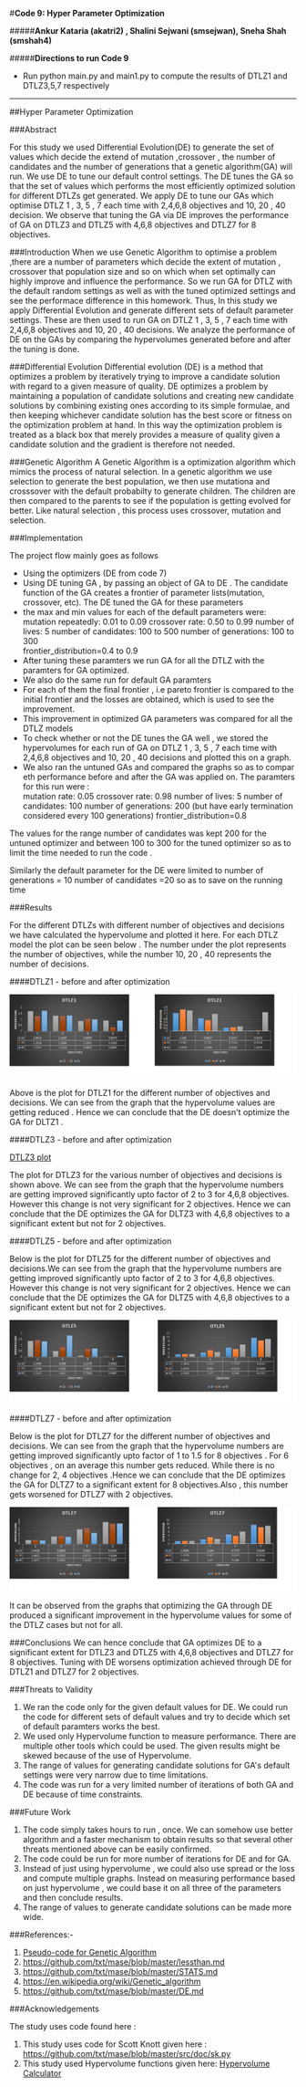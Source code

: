 #**Code 9: Hyper Parameter Optimization**

#####**Ankur Kataria (akatri2) , Shalini Sejwani (smsejwan), Sneha Shah (smshah4)**

#####**Directions to run Code 9**

* Run python main.py and main1.py to compute the results of DTLZ1 and DTLZ3,5,7 respectively
_____________________________________________________________________________________________________________________________

##Hyper Parameter Optimization

###Abstract

For this study we used Differential Evolution(DE) to generate the set of values which decide the extend of mutation ,crossover ,
the number of candidates and the number of generations that a genetic algorithm(GA) will run. We use DE to tune our default control
settings. The DE tunes the GA so that the set of values which performs the most efficiently optimized solution for different
DTLZs get generated. We apply DE to tune our GAs which optimise DTLZ 1 , 3, 5 , 7 each time with 2,4,6,8 objectives and 10, 20
, 40 decision. We observe that tuning the GA via DE improves the performance of GA on DTLZ3 and DTLZ5 with 4,6,8 objectives and DTLZ7
for 8 objectives.

###Introduction
When we use Genetic Algorithm to optimise a problem ,there are a number of parameters which decide the extent of mutation ,
crossover that population size and so on which when set optimally can highly improve and influence the performance. So we run GA for DTLZ with the default random settings as well as with the tuned optimized settings and see the performace difference in this homework. Thus, In this study we apply Differential Evolution and generate different sets of default parameter settings. These are then used to run GA on DTLZ 1 , 3, 5 , 7 each time with 2,4,6,8 objectives and 10, 20 , 40 decisions. We analyze the performance of DE on the GAs by comparing the hypervolumes generated before and after the tuning is done.


###Differential Evolution
Differential evolution (DE) is a method that optimizes a problem by iteratively trying to improve a candidate solution with regard to
a given measure of quality. DE optimizes a problem by maintaining a population of candidate solutions and creating new candidate
solutions by combining existing ones according to its simple formulae, and then keeping whichever candidate solution has the best
score or fitness on the optimization problem at hand. In this way the optimization problem is treated as a black box that merely
provides a measure of quality given a candidate solution and the gradient is therefore not needed.

###Genetic Algorithm
A Genetic Algorithm is a optimization algorithm which mimics the process of natural selection. In a genetic algorithm we use selection
to generate the best population, we then use mutationa and crosssover with the default probabilty to generate children. The children
are then compared to the parents to see if the population is getting evolved for better. Like natural selection , this process uses
crossover, mutation and selection.

###Implementation

The project flow mainly goes as follows
* Using the optimizers (DE from code 7)
* Using DE tuning GA , by passing an object of GA to DE . The candidate function of the GA creates a frontier of parameter lists(mutation, crossover, etc). The DE tuned the GA for these parameters
* the max and min values for each of the default parameters were:
mutation repeatedly: 0.01 to 0.09
crossover rate: 0.50 to 0.99
number of lives: 5
number of candidates: 100 to 500
number of generations: 100 to 300  
frontier_distribution=0.4 to 0.9
* After tuning these paramters we run GA for all the DTLZ with the paramters for GA optimized.
* We also do the same run for default GA paramters
* For each of them the final frontier , i.e pareto frontier is compared to the initial frontier and the losses are obtained, which is used to see the improvement.
* This improvement in optimized GA parameters was compared for all the DTLZ models
* To check whether or not the DE tunes the GA well , we stored the hypervolumes for each run of GA on DTLZ 1 , 3, 5 , 7 each time with
2,4,6,8 objectives and 10, 20 , 40 decisions and plotted this on a graph.
* We also ran the untuned GAs and compared the graphs so as to compar eth performance before and after
the GA was applied on. The paramters for this run were :  
mutation rate: 0.05
crossover rate: 0.98
number of lives: 5
number of candidates: 100
number of generations: 200 (but have early termination considered every 100 generations)
frontier_distribution=0.8

The values for the range number of candidates was kept 200 for the untuned optimizer and between 100 to 300 for the tuned
optimizer so as to limit the time needed to run the code .

Similarly the default parameter for the DE were limited to
 number of generations = 10
 number of candidates =20
so as to save on the running time

###Results

For the different DTLZs with different number of objectives and decisions we have calculated the hypervolume and plotted it here.
For each DTLZ model the plot can be seen below . The number under the plot represents the number of objectives, while the
number 10, 20 , 40 represents the number of decisions.

####DTLZ1 - before and after optimization

![DTLZ1 plot](https://github.com/bhanuanand28/x9115222/blob/master/hw/code/10/ScreenShots/DTLZ1.jpg)

Above is the plot for DTLZ1 for the different number of objectives and decisions. We can see from the graph that the hypervolume
values are getting reduced . Hence we can conclude that the DE doesn't optimize the GA for DLTZ1 .

####DTLZ3 - before and after optimization

[DTLZ3 plot](https://github.com/bhanuanand28/x9115222/blob/master/hw/code/10/ScreenShots/DTLZ3.jpg)

The plot for DTLZ3 for the various number of objectives and decisions is shown above.  We can see from the graph that the hypervolume
numbers are getting improved significantly upto factor of 2 to 3 for 4,6,8 objectives. However this change is not very
significant for 2 objectives. Hence we can conclude that the DE optimizes the GA for DLTZ3 with 4,6,8 objectives to a significant
extent but not for 2 objectives.

####DTLZ5 - before and after optimization

Below is the plot for DTLZ5 for the different number of objectives and decisions.We can see from the graph that the hypervolume
numbers are getting improved significantly upto factor of 2 to 3 for 4,6,8 objectives. However this change is not very
significant for 2 objectives. Hence we can conclude that the DE optimizes the GA for DLTZ5 with 4,6,8 objectives to a significant
extent but not for 2 objectives.

![DTLZ5 plot](https://github.com/bhanuanand28/x9115222/blob/master/hw/code/10/ScreenShots/DTLZ5.jpg)

####DTLZ7 - before and after optimization

Below is the plot for DTLZ7 for the different number of objectives and decisions. We can see from the graph that the hypervolume
numbers are getting improved significantly upto factor of 1 to 1.5 for 8 objectives . For 6 objectives , on an average this number
gets reduced. While there is no change for 2, 4 objectives .Hence we can conclude that the DE optimizes the GA for DLTZ7
to a significant extent for 8 objectives.Also , this number gets worsened for DTLZ7 with 2 objectives.

![DTLZ7](https://github.com/bhanuanand28/x9115222/blob/master/hw/code/10/ScreenShots/DTLZ7.jpg)

It can be observed from the graphs that optimizing the GA through DE produced a significant improvement in the
hypervolume values for some of the DTLZ cases but not for all.

###Conclusions
We can hence conclude that GA optimizes DE to a significant extent for DTLZ3 and DTLZ5 with 4,6,8 objectives and DTLZ7
for 8 objectives.
Tuning with DE worsens optimization achieved through DE for DTLZ1 and DTLZ7 for 2 objectives.

###Threats to Validity
1. We ran the code only for the given default values for DE. We could run the code for different sets of default values and try to
   decide which set of default paramters works the best.
2. We used only Hypervolume function to measure performance. There are multiple other tools which could be used. The given results might
   be skewed because of the use of Hypervolume.
3. The range of values for generating candidate solutions for GA's default settings were very narrow due to time limitations.
4. The code was run for a very limited number of iterations of both GA and DE because of time constraints.

###Future Work
1. The code simply takes hours to run , once. We can somehow use better algorithm and a faster mechanism to obtain results so that several other threats mentioned above can be easily confirmed. 
1. The code could be run for more number of iterations for DE and for GA.
2. Instead of just using hypervolume , we could also use spread or the loss and compute multiple graphs. Instead on measuring
   performance based on just hypervolume , we could base it on all three of the parameters and then conclude results.
3. The range of values to generate candidate solutions can be made more wide.


###References:-

 1. [Pseudo-code for Genetic Algorithm](http://www.cleveralgorithms.com/nature-inspired/evolution/genetic_algorithm.html)
 2. https://github.com/txt/mase/blob/master/lessthan.md
 3. https://github.com/txt/mase/blob/master/STATS.md
 4. https://en.wikipedia.org/wiki/Genetic_algorithm
 5. https://github.com/txt/mase/blob/master/DE.md


###Acknowledgements

   The study uses code found here :
 1.  This study uses code for Scott Knott given here : https://github.com/txt/mase/blob/master/src/doc/sk.py
 2.  This study used Hypervolume functions given here:
     [Hypervolume Calculator](https://github.com/ai-se/storm/tree/master/PerformanceMetrics)
